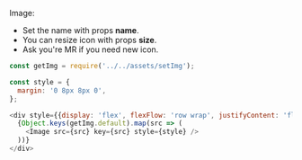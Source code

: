 Image:

  * Set the name with props <b>name</b>.
  * You can resize icon with props <b>size</b>.
  * Ask you're MR if you need new icon.

```js
const getImg = require('../../assets/setImg');

const style = {
  margin: '0 8px 8px 0',
};

<div style={{display: 'flex', flexFlow: 'row wrap', justifyContent: 'flex-start'}}>
  {Object.keys(getImg.default).map(src => (
    <Image src={src} key={src} style={style} />
  ))}
</div>
```
